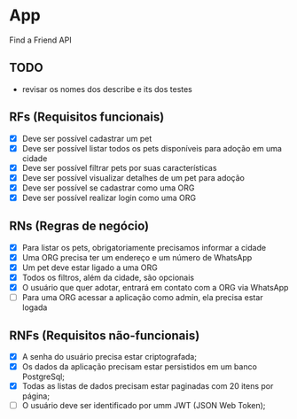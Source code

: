 # App
  Find a Friend API

## TODO
  - revisar os nomes dos describe e its dos testes 

## RFs (Requisitos funcionais)

- [x] Deve ser possível cadastrar um pet
- [x] Deve ser possível listar todos os pets disponíveis para adoção em uma cidade
- [x] Deve ser possível filtrar pets por suas características
- [x] Deve ser possível visualizar detalhes de um pet para adoção
- [x] Deve ser possível se cadastrar como uma ORG
- [x] Deve ser possível realizar login como uma ORG

## RNs (Regras de negócio)

- [x] Para listar os pets, obrigatoriamente precisamos informar a cidade
- [x] Uma ORG precisa ter um endereço e um número de WhatsApp
- [x] Um pet deve estar ligado a uma ORG
- [x] Todos os filtros, além da cidade, são opcionais
- [x] O usuário que quer adotar, entrará em contato com a ORG via WhatsApp
- [ ] Para uma ORG acessar a aplicação como admin, ela precisa estar logada

## RNFs (Requisitos não-funcionais)

- [x] A senha do usuário precisa estar criptografada;
- [x] Os dados da aplicação precisam estar persistidos em um banco PostgreSql;
- [x] Todas as listas de dados precisam estar paginadas com 20 itens por página;
- [ ] O usuário deve ser identificado por umm JWT (JSON Web Token);